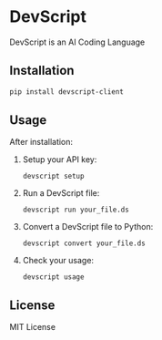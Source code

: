 # DevScript

DevScript is an AI Coding Language

## Installation

```bash
pip install devscript-client
```

## Usage

After installation:

1. Setup your API key:
   ```
   devscript setup
   ```

2. Run a DevScript file:
   ```
   devscript run your_file.ds
   ```

3. Convert a DevScript file to Python:
   ```
   devscript convert your_file.ds
   ```

4. Check your usage:
   ```
   devscript usage
   ```

## License

MIT License
